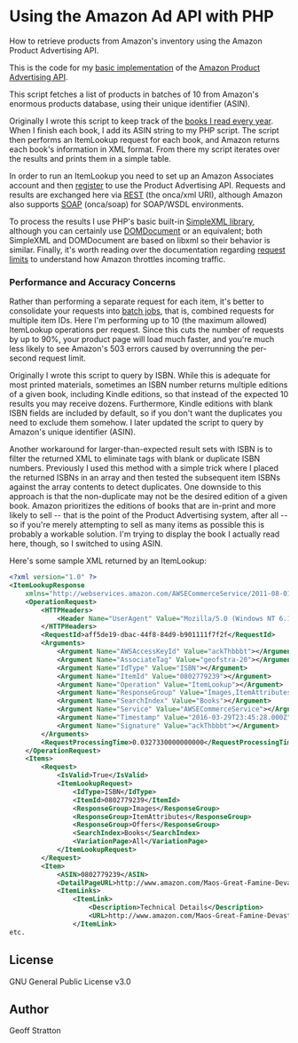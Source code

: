 # Using the Amazon Ad API with PHP
How to retrieve products from Amazon's inventory using the Amazon Product Advertising API.

This is the code for my [basic implementation](http://www.geoffstratton.com/amazon-reading-list-phpxmljquery) of the [Amazon Product Advertising API](http://docs.aws.amazon.com/AWSECommerceService/latest/DG/Welcome.html).

This script fetches a list of products in batches of 10 from Amazon's enormous products database, using their unique identifier (ASIN). 

Originally I wrote this script to keep track of the [books I read every year](http://www.geoffstratton.com/amazon-reading-list-phpxmljquery). When I finish each book, I add its ASIN string to my PHP script. The script then performs an ItemLookup request for each book, and Amazon returns each book's information in XML format. From there my script iterates over the results and prints them in a simple table.

In order to run an ItemLookup you need to set up an Amazon Associates account and then [register](http://docs.aws.amazon.com/AWSECommerceService/latest/DG/becomingDev.html) to use the Product Advertising API. Requests and results are exchanged here via [REST](http://docs.aws.amazon.com/AWSECommerceService/latest/DG/AnatomyOfaRESTRequest.html) (the onca/xml URI), although Amazon also supports [SOAP](http://docs.aws.amazon.com/AWSECommerceService/latest/DG/MakingSOAPRequestsArticle.html) (onca/soap) for SOAP/WSDL environments.

To process the results I use PHP's basic built-in [SimpleXML library](http://php.net/manual/en/book.simplexml.php), although you can certainly use [DOMDocument](http://php.net/manual/en/class.domdocument.php) or an equivalent; both SimpleXML and DOMDocument are based on libxml so their behavior is similar. Finally, it's worth reading over the documentation regarding [request limits](http://docs.aws.amazon.com/AWSECommerceService/latest/DG/TroubleshootingApplications.html) to understand how Amazon throttles incoming traffic.

### Performance and Accuracy Concerns

Rather than performing a separate request for each item, it's better to consolidate your requests into [batch jobs](http://docs.aws.amazon.com/AWSECommerceService/latest/DG/BatchandMultipleOperationRequests.html), that is, combined requests for multiple item IDs. Here I'm performing up to 10 (the maximum allowed) ItemLookup operations per request. Since this cuts the number of requests by up to 90%, your product page will load much faster, and you're much less likely to see Amazon's 503 errors caused by overrunning the per-second request limit.

Originally I wrote this script to query by ISBN. While this is adequate for most printed materials, sometimes an ISBN number returns multiple editions of a given book, including Kindle editions, so that instead of the expected 10 results you may receive dozens. Furthermore, Kindle editions with blank ISBN fields are included by default, so if you don't want the duplicates you need to exclude them somehow. I later updated the script to query by Amazon's unique identifier (ASIN).

Another workaround for larger-than-expected result sets with ISBN is to filter the returned XML to eliminate <Item> tags with blank or duplicate ISBN numbers. Previously I used this method with a simple trick where I placed the returned ISBNs in an array and then tested the subsequent item ISBNs against the array contents to detect duplicates. One downside to this approach is that the non-duplicate may not be the desired edition of a given book. Amazon prioritizes the editions of books that are in-print and more likely to sell -- that is the point of the Product Advertising system, after all -- so if you're merely attempting to sell as many items as possible this is probably a workable solution. I'm trying to display the book I actually read here, though, so I switched to using ASIN.

Here's some sample XML returned by an ItemLookup:

```xml
<?xml version="1.0" ?>
<ItemLookupResponse
    xmlns="http://webservices.amazon.com/AWSECommerceService/2011-08-01">
    <OperationRequest>
        <HTTPHeaders>
            <Header Name="UserAgent" Value="Mozilla/5.0 (Windows NT 6.1; WOW64) AppleWebKit/537.36 (KHTML, like Gecko) Chrome/49.0.2623.87 Safari/537.36"></Header>
        </HTTPHeaders>
        <RequestId>aff5de19-dbac-44f8-84d9-b901111f7f2f</RequestId>
        <Arguments>
            <Argument Name="AWSAccessKeyId" Value="ackThbbbt"></Argument>
            <Argument Name="AssociateTag" Value="geofstra-20"></Argument>
            <Argument Name="IdType" Value="ISBN"></Argument>
            <Argument Name="ItemId" Value="0802779239"></Argument>
            <Argument Name="Operation" Value="ItemLookup"></Argument>
            <Argument Name="ResponseGroup" Value="Images,ItemAttributes,Offers"></Argument>
            <Argument Name="SearchIndex" Value="Books"></Argument>
            <Argument Name="Service" Value="AWSECommerceService"></Argument>
            <Argument Name="Timestamp" Value="2016-03-29T23:45:28.000Z"></Argument>
            <Argument Name="Signature" Value="ackThbbbt"></Argument>
        </Arguments>
        <RequestProcessingTime>0.0327330000000000</RequestProcessingTime>
    </OperationRequest>
    <Items>
        <Request>
            <IsValid>True</IsValid>
            <ItemLookupRequest>
                <IdType>ISBN</IdType>
                <ItemId>0802779239</ItemId>
                <ResponseGroup>Images</ResponseGroup>
                <ResponseGroup>ItemAttributes</ResponseGroup>
                <ResponseGroup>Offers</ResponseGroup>
                <SearchIndex>Books</SearchIndex>
                <VariationPage>All</VariationPage>
            </ItemLookupRequest>
        </Request>
        <Item>
            <ASIN>0802779239</ASIN>
            <DetailPageURL>http://www.amazon.com/Maos-Great-Famine-Devastating-Catastrophe/dp/0802779239%3FSubscriptionId%3DAKIAIBUBR6FVJSMAIMMA%26tag%3Dgeofstra-20%26linkCode%3Dxm2%26camp%3D2025%26creative%3D165953%26creativeASIN%3D0802779239</DetailPageURL>
            <ItemLinks>
                <ItemLink>
                    <Description>Technical Details</Description>
                    <URL>http://www.amazon.com/Maos-Great-Famine-Devastating-Catastrophe/dp/tech-data/0802779239%3FSubscriptionId%3DAKIAIBUBR6FVJSMAIMMA%26tag%3Dgeofstra-20%26linkCode%3Dxm2%26camp%3D2025%26creative%3D386001%26creativeASIN%3D0802779239</URL>
                </ItemLink>
etc.
```

License
---------------
GNU General Public License v3.0
                
Author
---------------
Geoff Stratton
